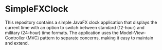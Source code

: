 # SimpleFXClock
This repository contains a simple JavaFX clock application that displays the current time with an option to switch between standard (12-hour) and military (24-hour) time formats. The application uses the Model-View-Controller (MVC) pattern to separate concerns, making it easy to maintain and extend.
